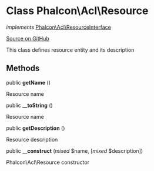 # Class **Phalcon\\Acl\\Resource**

*implements* [Phalcon\Acl\ResourceInterface](/en/3.1.2/api/Phalcon_Acl_ResourceInterface)

<a href="https://github.com/phalcon/cphalcon/blob/master/phalcon/acl/resource.zep" class="btn btn-default btn-sm">Source on GitHub</a>

This class defines resource entity and its description

## Methods
public  **getName** ()

Resource name

public  **__toString** ()

Resource name

public  **getDescription** ()

Resource description

public  **__construct** (*mixed* $name, [*mixed* $description])

Phalcon\\Acl\\Resource constructor

